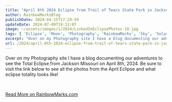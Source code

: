 ```yaml
---
title: "April 8th 2024 Eclipse from Trail of Tears State Park in Jackson, Missouri"
author: RainbowMarksBlog
publishDate: 2024-04-15T17:29:59
updateDate: 2024-07-09T19:13:07
image: ~/assets/images/i/2024/LinkedInEclipsePhotos-10.jpg
tags: [ 'Eclipse', 'Moon', 'Photography', 'RainbowMarks', 'Sky', 'Solar', 'Space', 'Sun' ]
excerpt: "Over on my Photography site I have a blog documenting our adventures to see the Total Eclipse from Jackson Missouri on April 8th, 2024  &nbsp; "
url: /2024/april-8th-2024-eclipse-from-trail-of-tears-state-park-in-jackson-missouri  # Use the generated URL with year
---
```

<p>Over on my Photography site I have a blog documenting our adventures to see the Total Eclipse from Jackson Missouri on April 8th, 2024. Be sure to visit the link below to see all the photos from the April Eclipse and what eclipse totality looks like!</p>  <p>&nbsp;</p>   <p><a href="https://rainbowmarks.com/Events/2024/04/Eclipse" target="_blank">Read More on RainbowMarks.com</a></p> 
